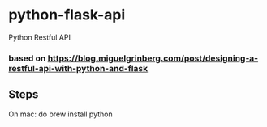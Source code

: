 # python-flask-api
Python Restful API

### based on https://blog.miguelgrinberg.com/post/designing-a-restful-api-with-python-and-flask

## Steps
On mac: do brew install python
